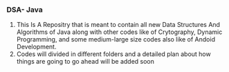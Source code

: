 ### DSA- Java
  1. This Is A Repositry that is meant to contain all new Data Structures And Algorithms of Java along with other codes like of Crytography, Dynamic Programming, and some medium-large size codes also like of Andoid Development.
  2. Codes will divided in different folders and a detailed plan about how things are going to go ahead will be added soon
